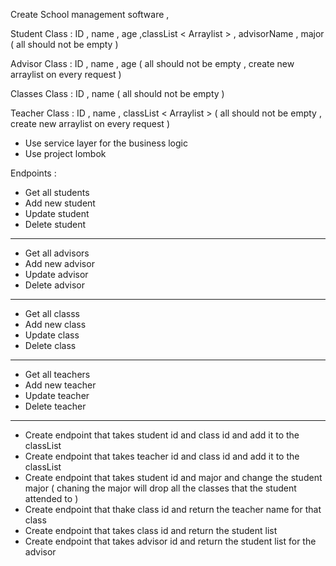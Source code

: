 
Create School management  software   ,

Student Class :
ID , name , age ,classList < Arraylist > , advisorName , major ( all should not be empty )

Advisor Class :
ID , name , age ( all should not be empty , create new arraylist on every request )

Classes Class :
ID , name ( all should not be empty )

Teacher Class :
ID , name , classList < Arraylist > ( all should not be empty , create new arraylist on every request )

- Use service layer for the business logic
- Use project lombok 

Endpoints :

- Get all students
- Add new student
- Update student
- Delete student
---
- Get all advisors
- Add new advisor
- Update advisor
- Delete advisor
---
- Get all classs
- Add new class
- Update class
- Delete class
---
- Get all teachers
- Add new teacher
- Update teacher
- Delete teacher
---
- Create endpoint that takes student id and class id and add it to the classList
- Create endpoint that takes teacher id and class id and add it to the classList
- Create endpoint that takes student id and major and change the student major ( chaning the major will drop all the classes that the student attended to )
- Create endpoint that thake class id and return the teacher name for that class
- Create endpoint that takes class id and return the student list 
- Create endpoint that takes advisor id and return the student list for the advisor 
